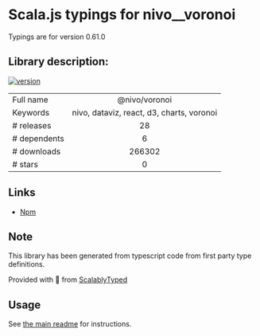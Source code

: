 
# Scala.js typings for nivo__voronoi

Typings are for version 0.61.0

## Library description:
[![version](https://img.shields.io/npm/v/@nivo/voronoi.svg?style=flat-square)](https://www.npmjs.com/package/@nivo/voronoi)

|                    |                 |
| ------------------ | :-------------: |
| Full name          | @nivo/voronoi |
| Keywords           | nivo, dataviz, react, d3, charts, voronoi |
| # releases         | 28 |
| # dependents       | 6 |
| # downloads        | 266302 |
| # stars            | 0 |

## Links
- [Npm](https://www.npmjs.com/package/%40nivo%2Fvoronoi)
    


## Note
This library has been generated from typescript code from first party type definitions.

Provided with :purple_heart: from [ScalablyTyped](https://github.com/oyvindberg/ScalablyTyped)

## Usage
See [the main readme](../../readme.md) for instructions.


